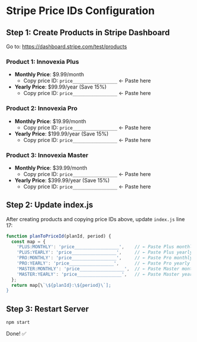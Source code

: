 # Stripe Price IDs Configuration

## Step 1: Create Products in Stripe Dashboard

Go to: https://dashboard.stripe.com/test/products

### Product 1: Innovexia Plus
- **Monthly Price**: $9.99/month
  - Copy price ID: `price_________________` ← Paste here
- **Yearly Price**: $99.99/year (Save 15%)
  - Copy price ID: `price_________________` ← Paste here

### Product 2: Innovexia Pro
- **Monthly Price**: $19.99/month
  - Copy price ID: `price_________________` ← Paste here
- **Yearly Price**: $199.99/year (Save 15%)
  - Copy price ID: `price_________________` ← Paste here

### Product 3: Innovexia Master
- **Monthly Price**: $39.99/month
  - Copy price ID: `price_________________` ← Paste here
- **Yearly Price**: $399.99/year (Save 15%)
  - Copy price ID: `price_________________` ← Paste here

## Step 2: Update index.js

After creating products and copying price IDs above, update `index.js` line 17:

```javascript
function planToPriceId(planId, period) {
  const map = {
    'PLUS:MONTHLY': 'price_________________',    // ← Paste Plus monthly here
    'PLUS:YEARLY': 'price_________________',     // ← Paste Plus yearly here
    'PRO:MONTHLY': 'price_________________',     // ← Paste Pro monthly here
    'PRO:YEARLY': 'price_________________',      // ← Paste Pro yearly here
    'MASTER:MONTHLY': 'price_________________',  // ← Paste Master monthly here
    'MASTER:YEARLY': 'price_________________',   // ← Paste Master yearly here
  };
  return map[\`\${planId}:\${period}\`];
}
```

## Step 3: Restart Server

```bash
npm start
```

Done! ✅
